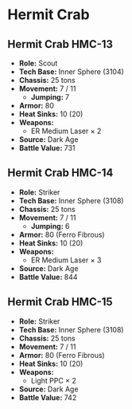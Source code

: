 # Hermit Crab
## Hermit Crab HMC-13
- **Role:** Scout
- **Tech Base:** Inner Sphere (3104)
- **Chassis:** 25 tons
- **Movement:** 7 / 11
  - **Jumping:** 7
- **Armor:** 80
- **Heat Sinks:** 10 (20)
- **Weapons:**
  - ER Medium Laser × 2
- **Source:** Dark Age
- **Battle Value:** 731

## Hermit Crab HMC-14
- **Role:** Striker
- **Tech Base:** Inner Sphere (3108)
- **Chassis:** 25 tons
- **Movement:** 7 / 11
  - **Jumping:** 6
- **Armor:** 80 (Ferro Fibrous)
- **Heat Sinks:** 10 (20)
- **Weapons:**
  - ER Medium Laser × 3
- **Source:** Dark Age
- **Battle Value:** 844

## Hermit Crab HMC-15
- **Role:** Striker
- **Tech Base:** Inner Sphere (3108)
- **Chassis:** 25 tons
- **Movement:** 7 / 11
- **Armor:** 80 (Ferro Fibrous)
- **Heat Sinks:** 10 (20)
- **Weapons:**
  - Light PPC × 2
- **Source:** Dark Age
- **Battle Value:** 742

